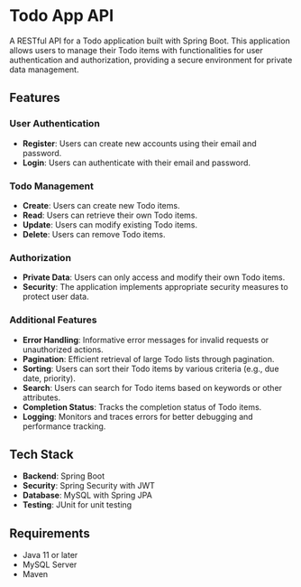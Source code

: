# Todo App API

A RESTful API for a Todo application built with Spring Boot. This application allows users to manage their Todo items with functionalities for user authentication and authorization, providing a secure environment for private data management.

## Features

### User Authentication
- **Register**: Users can create new accounts using their email and password.
- **Login**: Users can authenticate with their email and password.

### Todo Management
- **Create**: Users can create new Todo items.
- **Read**: Users can retrieve their own Todo items.
- **Update**: Users can modify existing Todo items.
- **Delete**: Users can remove Todo items.

### Authorization
- **Private Data**: Users can only access and modify their own Todo items.
- **Security**: The application implements appropriate security measures to protect user data.

### Additional Features
- **Error Handling**: Informative error messages for invalid requests or unauthorized actions.
- **Pagination**: Efficient retrieval of large Todo lists through pagination.
- **Sorting**: Users can sort their Todo items by various criteria (e.g., due date, priority).
- **Search**: Users can search for Todo items based on keywords or other attributes.
- **Completion Status**: Tracks the completion status of Todo items.
- **Logging**: Monitors and traces errors for better debugging and performance tracking.

## Tech Stack
- **Backend**: Spring Boot
- **Security**: Spring Security with JWT
- **Database**: MySQL with Spring JPA
- **Testing**: JUnit for unit testing

## Requirements
- Java 11 or later
- MySQL Server
- Maven
